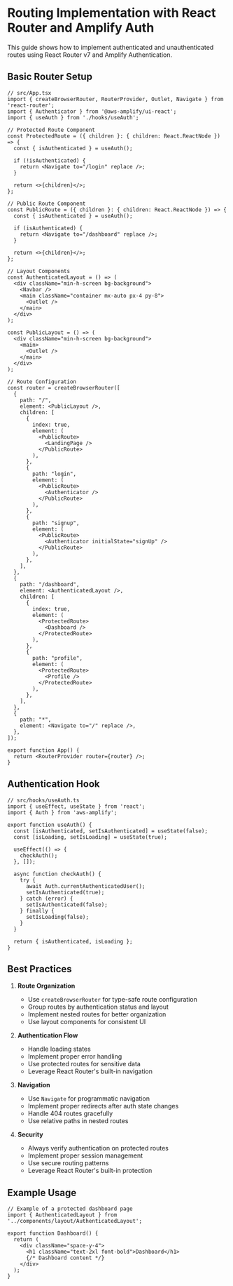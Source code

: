 # Routing Implementation with React Router and Amplify Auth

This guide shows how to implement authenticated and unauthenticated routes using React Router v7 and Amplify Authentication.

## Basic Router Setup

```tsx
// src/App.tsx
import { createBrowserRouter, RouterProvider, Outlet, Navigate } from 'react-router';
import { Authenticator } from '@aws-amplify/ui-react';
import { useAuth } from './hooks/useAuth';

// Protected Route Component
const ProtectedRoute = ({ children }: { children: React.ReactNode }) => {
  const { isAuthenticated } = useAuth();

  if (!isAuthenticated) {
    return <Navigate to="/login" replace />;
  }

  return <>{children}</>;
};

// Public Route Component
const PublicRoute = ({ children }: { children: React.ReactNode }) => {
  const { isAuthenticated } = useAuth();

  if (isAuthenticated) {
    return <Navigate to="/dashboard" replace />;
  }

  return <>{children}</>;
};

// Layout Components
const AuthenticatedLayout = () => (
  <div className="min-h-screen bg-background">
    <Navbar />
    <main className="container mx-auto px-4 py-8">
      <Outlet />
    </main>
  </div>
);

const PublicLayout = () => (
  <div className="min-h-screen bg-background">
    <main>
      <Outlet />
    </main>
  </div>
);

// Route Configuration
const router = createBrowserRouter([
  {
    path: "/",
    element: <PublicLayout />,
    children: [
      {
        index: true,
        element: (
          <PublicRoute>
            <LandingPage />
          </PublicRoute>
        ),
      },
      {
        path: "login",
        element: (
          <PublicRoute>
            <Authenticator />
          </PublicRoute>
        ),
      },
      {
        path: "signup",
        element: (
          <PublicRoute>
            <Authenticator initialState="signUp" />
          </PublicRoute>
        ),
      },
    ],
  },
  {
    path: "/dashboard",
    element: <AuthenticatedLayout />,
    children: [
      {
        index: true,
        element: (
          <ProtectedRoute>
            <Dashboard />
          </ProtectedRoute>
        ),
      },
      {
        path: "profile",
        element: (
          <ProtectedRoute>
            <Profile />
          </ProtectedRoute>
        ),
      },
    ],
  },
  {
    path: "*",
    element: <Navigate to="/" replace />,
  },
]);

export function App() {
  return <RouterProvider router={router} />;
}
```

## Authentication Hook

```tsx
// src/hooks/useAuth.ts
import { useEffect, useState } from 'react';
import { Auth } from 'aws-amplify';

export function useAuth() {
  const [isAuthenticated, setIsAuthenticated] = useState(false);
  const [isLoading, setIsLoading] = useState(true);

  useEffect(() => {
    checkAuth();
  }, []);

  async function checkAuth() {
    try {
      await Auth.currentAuthenticatedUser();
      setIsAuthenticated(true);
    } catch (error) {
      setIsAuthenticated(false);
    } finally {
      setIsLoading(false);
    }
  }

  return { isAuthenticated, isLoading };
}
```

## Best Practices

1. **Route Organization**
   - Use `createBrowserRouter` for type-safe route configuration
   - Group routes by authentication status and layout
   - Implement nested routes for better organization
   - Use layout components for consistent UI

2. **Authentication Flow**
   - Handle loading states
   - Implement proper error handling
   - Use protected routes for sensitive data
   - Leverage React Router's built-in navigation

3. **Navigation**
   - Use `Navigate` for programmatic navigation
   - Implement proper redirects after auth state changes
   - Handle 404 routes gracefully
   - Use relative paths in nested routes

4. **Security**
   - Always verify authentication on protected routes
   - Implement proper session management
   - Use secure routing patterns
   - Leverage React Router's built-in protection

## Example Usage

```tsx
// Example of a protected dashboard page
import { AuthenticatedLayout } from '../components/layout/AuthenticatedLayout';

export function Dashboard() {
  return (
    <div className="space-y-4">
      <h1 className="text-2xl font-bold">Dashboard</h1>
      {/* Dashboard content */}
    </div>
  );
}
```
